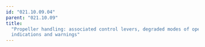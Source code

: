 ```yaml
---
id: "021.10.09.04"
parent: "021.10.09"
title:
  "Propeller handling: associated control levers, degraded modes of operation,
  indications and warnings"
---
```

